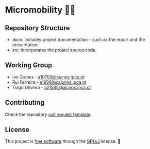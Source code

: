 # Micromobility 🚴‍♂️

## Repository Structure

- *docs*: includes project documentation - such as the report and the presentation;
- *src*: incorporates the project source code.

## Working Group

- Ivo Gomes - <a10700@alunos.ipca.pt>
- Rui Ferreira - <a19998@alunos.ipca.pt>
- Tiago Oliveira - <a21585@alunos.ipca.pt>

## Contributing

Check the repository [pull request template](pull_request_template.md).

## License

This project is [free software](https://en.wikipedia.org/wiki/Free_software) through the [GPLv3](license) license. 📖
